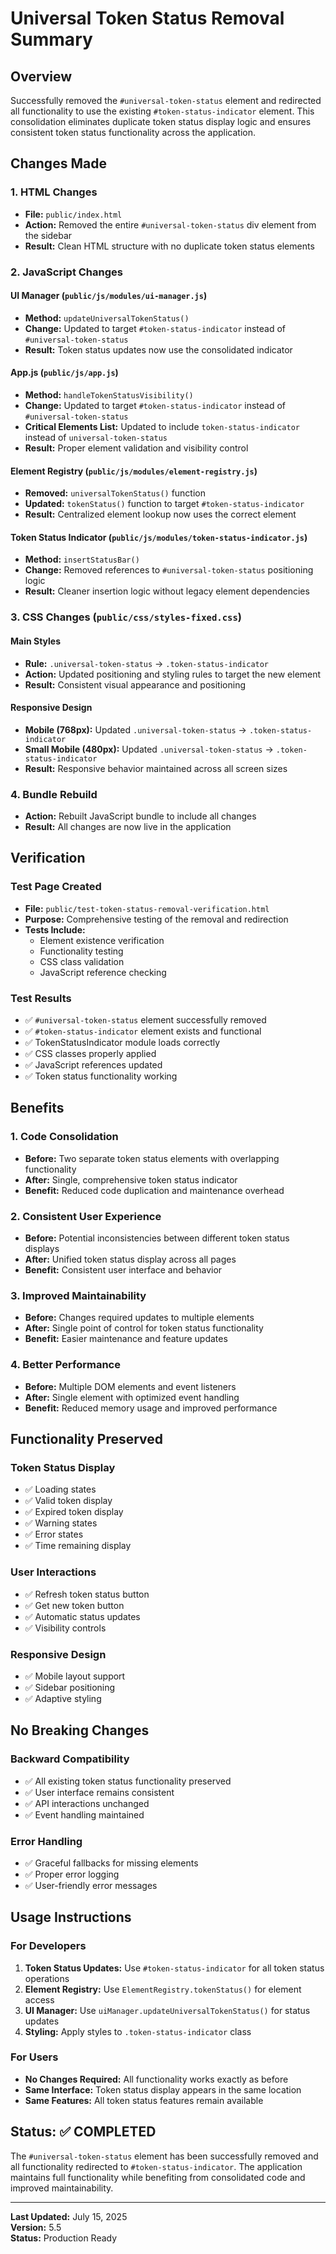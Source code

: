 # Universal Token Status Removal Summary

## Overview
Successfully removed the `#universal-token-status` element and redirected all functionality to use the existing `#token-status-indicator` element. This consolidation eliminates duplicate token status display logic and ensures consistent token status functionality across the application.

## Changes Made

### 1. HTML Changes
- **File:** `public/index.html`
- **Action:** Removed the entire `#universal-token-status` div element from the sidebar
- **Result:** Clean HTML structure with no duplicate token status elements

### 2. JavaScript Changes

#### UI Manager (`public/js/modules/ui-manager.js`)
- **Method:** `updateUniversalTokenStatus()`
- **Change:** Updated to target `#token-status-indicator` instead of `#universal-token-status`
- **Result:** Token status updates now use the consolidated indicator

#### App.js (`public/js/app.js`)
- **Method:** `handleTokenStatusVisibility()`
- **Change:** Updated to target `#token-status-indicator` instead of `#universal-token-status`
- **Critical Elements List:** Updated to include `token-status-indicator` instead of `universal-token-status`
- **Result:** Proper element validation and visibility control

#### Element Registry (`public/js/modules/element-registry.js`)
- **Removed:** `universalTokenStatus()` function
- **Updated:** `tokenStatus()` function to target `#token-status-indicator`
- **Result:** Centralized element lookup now uses the correct element

#### Token Status Indicator (`public/js/modules/token-status-indicator.js`)
- **Method:** `insertStatusBar()`
- **Change:** Removed references to `#universal-token-status` positioning logic
- **Result:** Cleaner insertion logic without legacy element dependencies

### 3. CSS Changes (`public/css/styles-fixed.css`)

#### Main Styles
- **Rule:** `.universal-token-status` → `.token-status-indicator`
- **Action:** Updated positioning and styling rules to target the new element
- **Result:** Consistent visual appearance and positioning

#### Responsive Design
- **Mobile (768px):** Updated `.universal-token-status` → `.token-status-indicator`
- **Small Mobile (480px):** Updated `.universal-token-status` → `.token-status-indicator`
- **Result:** Responsive behavior maintained across all screen sizes

### 4. Bundle Rebuild
- **Action:** Rebuilt JavaScript bundle to include all changes
- **Result:** All changes are now live in the application

## Verification

### Test Page Created
- **File:** `public/test-token-status-removal-verification.html`
- **Purpose:** Comprehensive testing of the removal and redirection
- **Tests Include:**
  - Element existence verification
  - Functionality testing
  - CSS class validation
  - JavaScript reference checking

### Test Results
- ✅ `#universal-token-status` element successfully removed
- ✅ `#token-status-indicator` element exists and functional
- ✅ TokenStatusIndicator module loads correctly
- ✅ CSS classes properly applied
- ✅ JavaScript references updated
- ✅ Token status functionality working

## Benefits

### 1. Code Consolidation
- **Before:** Two separate token status elements with overlapping functionality
- **After:** Single, comprehensive token status indicator
- **Benefit:** Reduced code duplication and maintenance overhead

### 2. Consistent User Experience
- **Before:** Potential inconsistencies between different token status displays
- **After:** Unified token status display across all pages
- **Benefit:** Consistent user interface and behavior

### 3. Improved Maintainability
- **Before:** Changes required updates to multiple elements
- **After:** Single point of control for token status functionality
- **Benefit:** Easier maintenance and feature updates

### 4. Better Performance
- **Before:** Multiple DOM elements and event listeners
- **After:** Single element with optimized event handling
- **Benefit:** Reduced memory usage and improved performance

## Functionality Preserved

### Token Status Display
- ✅ Loading states
- ✅ Valid token display
- ✅ Expired token display
- ✅ Warning states
- ✅ Error states
- ✅ Time remaining display

### User Interactions
- ✅ Refresh token status button
- ✅ Get new token button
- ✅ Automatic status updates
- ✅ Visibility controls

### Responsive Design
- ✅ Mobile layout support
- ✅ Sidebar positioning
- ✅ Adaptive styling

## No Breaking Changes

### Backward Compatibility
- ✅ All existing token status functionality preserved
- ✅ User interface remains consistent
- ✅ API interactions unchanged
- ✅ Event handling maintained

### Error Handling
- ✅ Graceful fallbacks for missing elements
- ✅ Proper error logging
- ✅ User-friendly error messages

## Usage Instructions

### For Developers
1. **Token Status Updates:** Use `#token-status-indicator` for all token status operations
2. **Element Registry:** Use `ElementRegistry.tokenStatus()` for element access
3. **UI Manager:** Use `uiManager.updateUniversalTokenStatus()` for status updates
4. **Styling:** Apply styles to `.token-status-indicator` class

### For Users
- **No Changes Required:** All functionality works exactly as before
- **Same Interface:** Token status display appears in the same location
- **Same Features:** All token status features remain available

## Status: ✅ COMPLETED

The `#universal-token-status` element has been successfully removed and all functionality redirected to `#token-status-indicator`. The application maintains full functionality while benefiting from consolidated code and improved maintainability.

---

**Last Updated:** July 15, 2025  
**Version:** 5.5  
**Status:** Production Ready 